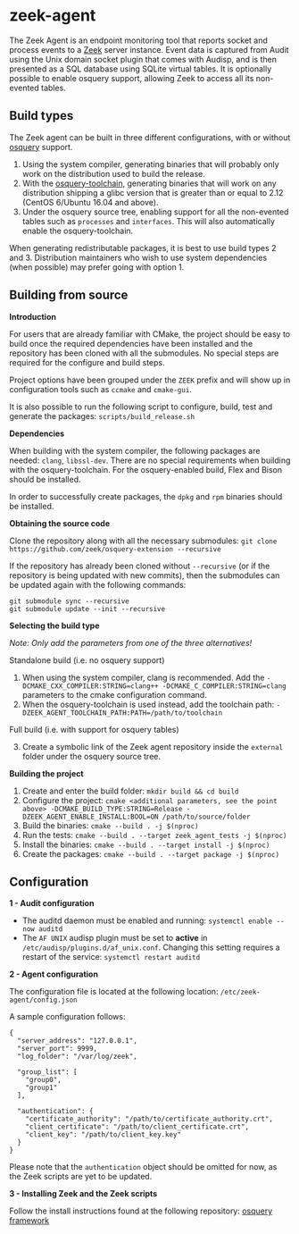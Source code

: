 # zeek-agent

The Zeek Agent is an endpoint monitoring tool that reports socket and process events to a [Zeek](https://zeek.org) server instance. Event data is captured from Audit using the Unix domain socket plugin that comes with Audisp, and is then presented as a SQL database using SQLite virtual tables. It is optionally possible to enable osquery support, allowing Zeek to access all its non-evented tables.

## Build types

The Zeek agent can be built in three different configurations, with or without [osquery](https://github.com/osquery/osquery) support.

1. Using the system compiler, generating binaries that will probably only work on the distribution used to build the release.
2. With the [osquery-toolchain](https://github.com/osquery/osquery-toolchain), generating binaries that will work on any distribution shipping a glibc version that is greater than or equal to 2.12 (CentOS 6/Ubuntu 16.04 and above).
3. Under the osquery source tree, enabling support for all the non-evented tables such as `processes` and `interfaces`. This will also automatically enable the osquery-toolchain.

When generating redistributable packages, it is best to use build types 2 and 3. Distribution maintainers who wish to use system dependencies (when possible) may prefer going with option 1.

## Building from source

**Introduction**

For users that are already familiar with CMake, the project should be easy to build once the required dependencies have been installed and the repository has been cloned with all the submodules. No special steps are required for the configure and build steps.

Project options have been grouped under the `ZEEK` prefix and will show up in configuration tools such as `ccmake` and `cmake-gui`.

It is also possible to run the following script to configure, build, test and generate the packages: `scripts/build_release.sh`

**Dependencies**

When building with the system compiler, the following packages are needed: `clang`, `libssl-dev`. There are no special requirements when building with the osquery-toolchain. For the osquery-enabled build, Flex and Bison should be installed.

In order to successfully create packages, the `dpkg` and `rpm` binaries should be installed.

**Obtaining the source code**

Clone the repository along with all the necessary submodules: `git clone https://github.com/zeek/osquery-extension --recursive`

If the repository has already been cloned without `--recursive` (or if the repository is being updated with new commits), then the submodules can be updated again with the following commands:

```
git submodule sync --recursive
git submodule update --init --recursive
```

**Selecting the build type**

*Note: Only add the parameters from one of the three alternatives!*

Standalone build (i.e. no osquery support)

1. When using the system compiler, clang is recommended. Add the `-DCMAKE_CXX_COMPILER:STRING=clang++ -DCMAKE_C_COMPILER:STRING=clang` parameters to the cmake configuration command.
2. When the osquery-toolchain is used instead, add the toolchain path: `-DZEEK_AGENT_TOOLCHAIN_PATH:PATH=/path/to/toolchain`

Full build (i.e. with support for osquery tables)

3. Create a symbolic link of the Zeek agent repository inside the `external` folder under the osquery source tree.

**Building the project**

1. Create and enter the build folder: `mkdir build && cd build`
2. Configure the project: `cmake <additional parameters, see the point above> -DCMAKE_BUILD_TYPE:STRING=Release -DZEEK_AGENT_ENABLE_INSTALL:BOOL=ON /path/to/source/folder`
3. Build the binaries: `cmake --build . -j $(nproc)`
4. Run the tests: `cmake --build . --target zeek_agent_tests -j $(nproc)`
5. Install the binaries: `cmake --build . --target install -j $(nproc)`
6. Create the packages: `cmake --build . --target package -j $(nproc)`

## Configuration

**1 - Audit configuration**

* The auditd daemon must be enabled and running: `systemctl enable --now auditd`
* The `AF UNIX` audisp plugin must be set to **active** in `/etc/audisp/plugins.d/af_unix.conf`. Changing this setting requires a restart of the service: `systemctl restart auditd`

**2 - Agent configuration**

The configuration file is located at the following location: `/etc/zeek-agent/config.json`

A sample configuration follows:

```
{
  "server_address": "127.0.0.1",
  "server_port": 9999,
  "log_folder": "/var/log/zeek",

  "group_list": [
    "group0",
    "group1"
  ],

  "authentication": {
    "certificate_authority": "/path/to/certificate_authority.crt",
    "client_certificate": "/path/to/client_certificate.crt",
    "client_key": "/path/to/client_key.key"
  }
}
```

Please note that the `authentication` object should be omitted for now, as the Zeek scripts are yet to be updated.

**3 - Installing Zeek and the Zeek scripts**

Follow the install instructions found at the following repository: [osquery framework](https://github.com/zeek/osquery-framework#prerequisites)
